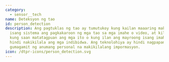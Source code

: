 ```yaml
---
category: 
  - sensor__tech
name: Deteksyon ng tao
id: person_detection
description: Ang pagtuklas ng tao ay tumutukoy kung kailan maaaring makita ng
  isang sistema ang pagkakaroon ng mga tao sa mga imahe o video, at kilalanin
  kung saan matatagpuan ang mga ito o kung ilan ang mayroong isang imahe, ngunit
  hindi nakikilala ang mga indibidwa. Ang teknolohiya ay hindi nagpapanatili o
  gumagamit ng anumang personal na makikilalang impormasyon.
icon: /dtpr-icons/person_detection.svg
---
```

